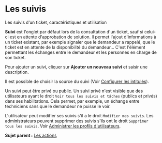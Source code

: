 Les suivis
==========

Les suivis d'un ticket, caractéristiques et utilisation

**Suivi** est l'onglet par défaut lors de la consultation d'un ticket,
sauf si celui-ci est en attente d'approbation de solution. Il permet
l'ajout d'informations à un ticket existant, par exemple signaler que le
demandeur a rappelé, que le ticket est en attente de la disponibilité du
demandeur... C'est l'élément permettant les échanges entre le demandeur
et les personnes en charge de son ticket.

Pour ajouter un suivi, cliquer sur **Ajouter un nouveau suivi** et
saisir une description.

Il est possible de choisir la source du suivi (Voir [Configurer les
intitulés](config_dropdown.html "Les intitulés se configurent depuis le menu Configuration > Intitulés")).

Un suivi peut être privé ou public. Un suivi privé n'est visible que des
utilisateurs ayant le droit `Voir tous les suivis et tâches` (publics et
privés) dans ses habilitations. Cela permet, par exemple, un échange
entre techniciens sans que le demandeur ne puisse le voir.

L'utilisateur peut modifier ses suivis s'il a le droit
`Modifier mes suivis`. Les administrateurs peuvent supprimer des suivis
s'ils ont le droit `Supprimer tous les suivis`. Voir [Administrer les
profils
d'utilisateurs](administration_profile.html "Dans GLPI, administrer les profils peut se faire à partir du menu Administration > Profils.").

**Sujet parent :** [Les
actions](../glpi/helpdesk_ticketactions.html "Les actions")
